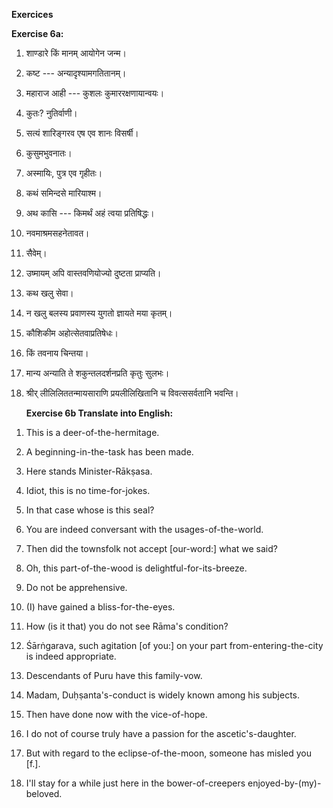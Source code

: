 **Exercices**  
  
**Exercise 6a:**

1.  शाण्डारे किं मानम् आयोगेन जन्म।

2.  कष्ट --- अन्यादृश्यामगतितानम्।

3.  महाराज आही --- कुशलः कुमाररक्षणायान्वयः।

4.  कुतः? नुतिर्वाणी।

5.  सत्यं शारिङ्गरव एष एव शानः विसर्षी।

6.  कुसुमभुवनातः।

7.  अस्मायिः, पुत्र एव गृहीतः।

8.  कथं समिन्दसे मारियाश्म।

9.  अथ कासि --- किमर्थं अहं त्वया प्रतिषिद्धः।

10. नवमाश्रमसहनेतावत।

11. सैवेम्।

12. उष्मायम् अपि वास्तवणियोज्यो दुष्टता प्राप्यति।

13. कथ खलु सेवा।

14. न खलु बलस्य प्रवाणस्य युगतो ज्ञायते मया कृतम्।

15. कौशिकीम अहोत्सेतवाप्रतिषेधः।

16. किं तवनाय चिन्तया।

17. मान्य अन्याति ते शकुन्तलदर्शनप्रति कृतुः सुलभः।

18. श्रीर् लीलिलिततन्मायसाराणि प्रयलीलिखितानि च विवत्ससर्वतानि भवन्ति।  
      
      
    **Exercise 6b Translate into English:**  

<!-- -->

1.  This is a deer-of-the-hermitage.

2.  A beginning-in-the-task has been made.

3.  Here stands Minister-Rākṣasa.

4.  Idiot, this is no time-for-jokes.

5.  In that case whose is this seal?

6.  You are indeed conversant with the usages-of-the-world.

7.  Then did the townsfolk not accept \[our-word:\] what we said?

8.  Oh, this part-of-the-wood is delightful-for-its-breeze.

9.  Do not be apprehensive.

10. \(I\) have gained a bliss-for-the-eyes.

11. How (is it that) you do not see Rāma's condition?

12. Śārṅgarava, such agitation \[of you:\] on your part
    from-entering-the-city is indeed appropriate.

13. Descendants of Puru have this family-vow.

14. Madam, Duḥṣanta's-conduct is widely known among his subjects.

15. Then have done now with the vice-of-hope.

16. I do not of course truly have a passion for the ascetic's-daughter.

17. But with regard to the eclipse-of-the-moon, someone has misled you
    \[f.\].

18. I'll stay for a while just here in the bower-of-creepers
    enjoyed-by-(my)-beloved.
